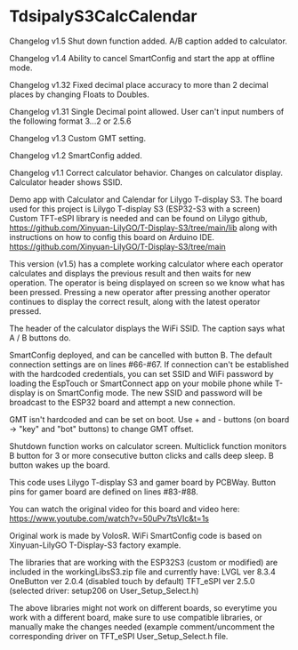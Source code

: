 # TdsipalyS3CalcCalendar
Changelog v1.5
Shut down function added. A/B caption added to calculator.

Changelog v1.4
Ability to cancel SmartConfig and start the app at offline mode.

Changelog v1.32
Fixed decimal place accuracy to more than 2 decimal places by changing Floats to Doubles.

Changelog v1.31
Single Decimal point allowed. User can't input numbers of the following format 3...2 or 2.5.6

Changelog v1.3
Custom GMT setting.

Changelog v1.2
SmartConfig added.

Changelog v1.1
Correct calculator behavior.
Changes on calculator display.
Calculator header shows SSID.

Demo app with Calculator and Calendar for Lilygo T-display S3.
The board used for this project is Lilygo T-display S3 (ESP32-S3 with a screen)
Custom TFT-eSPI library is needed and can be found on Lilygo github,
https://github.com/Xinyuan-LilyGO/T-Display-S3/tree/main/lib
along with instructions on how to config this board on Arduino IDE.
https://github.com/Xinyuan-LilyGO/T-Display-S3/tree/main

This version (v1.5) has a complete working calculator where each operator
calculates and displays the previous result and then waits for new operation.
The operator is being displayed on screen so we know what has been pressed.
Pressing a new operator after pressing another operator continues to display
the correct result, along with the latest operator pressed.

The header of the calculator displays the WiFi SSID. The caption says what A / B buttons do.

SmartConfig deployed, and can be cancelled with button B. The default connection 
settings are on lines #66-#67. If connection can't be established with the hardcoded 
credentials, you can set SSID and WiFi password by loading the EspTouch or SmartConnect 
app on your mobile phone while T-display is on SmartConfig mode.
The new SSID and password will be broadcast to the ESP32 board and attempt
a new connection.

GMT isn't hardcoded and can be set on boot. Use + and - buttons 
(on board -> "key" and "bot" buttons) to change GMT offset.

Shutdown function works on calculator screen. Multiclick function monitors B button for
3 or more consecutive button clicks and calls deep sleep. B button wakes up the board.

This code uses Lilygo T-display S3 and gamer board by PCBWay.
Button pins for gamer board are defined on lines #83-#88.

You can watch the original video for this board and video here:
https://www.youtube.com/watch?v=50uPv7tsVIc&t=1s

Original work is made by VolosR.
WiFi SmartConfig code is based on Xinyuan-LilyGO T-Display-S3 factory example.

The libraries that are working with the ESP32S3 (custom or modified) 
are included in the workingLibsS3.zip file and currently have:
LVGL ver 8.3.4
OneButton ver 2.0.4 (disabled touch by default)
TFT_eSPI ver 2.5.0 (selected driver: setup206 on User_Setup_Select.h)

The above libraries might not work on different boards, so everytime you work with
a different board, make sure to use compatible libraries, or manually make the
changes needed (example comment/uncomment the corresponding driver on 
TFT_eSPI User_Setup_Select.h file.
